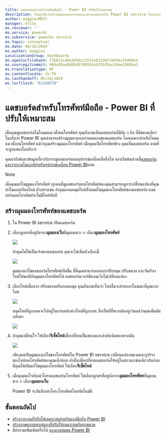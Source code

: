 ```yaml
---
title: แดชบอร์ดสำหรับโทรศัพท์มือถือ - Power BI ที่ปรับให้เหมาะสม
description: เรียนรู้วิธีการสร้างมุมมองแบบกำหนดเองของแดชบอร์ดใน Power BI service โดยเฉพาะสำหรับการดูบนโทรศัพท์มือถือ
author: maggiesMSFT
manager: kfile
ms.reviewer: ''
ms.service: powerbi
ms.subservice: powerbi-service
ms.topic: conceptual
ms.date: 04/18/2019
ms.author: maggies
LocalizationGroup: Dashboards
ms.openlocfilehash: f2b8c2c4be343dc135fe1b133bfcb956c1549de4
ms.sourcegitcommit: 60dad5aa0d85db790553e537bf8ac34ee3289ba3
ms.translationtype: MT
ms.contentlocale: th-TH
ms.lasthandoff: 05/29/2019
ms.locfileid: "61158278"
---
```

# <a name="optimize-a-dashboard-for-mobile-phones---power-bi"></a>แดชบอร์ดสำหรับโทรศัพท์มือถือ - Power BI ที่ปรับให้เหมาะสม 
เมื่อคุณดูแดชบอร์ดในโหมดแนวตั้งบนโทรศัพท์ คุณสังเกตเห็นแดชบอร์ดที่มีถัด ๆ อีก ที่มีขนาดเดียว ในบริการ Power BI คุณสามารถสร้างมุมมองแบบกำหนดเองของแดชบอร์ด โดยเฉพาะสำหรับโหมดแนวตั้งบนโทรศัพท์ แม้ว่าคุณสร้างมุมมองโทรศัพท์ เมื่อคุณเปิดโทรศัพท์ข้าง คุณเห็นแดชบอร์ด ตามที่จะถูกแสดงในบริการ

คุณกำลังค้นหาข้อมูลเกี่ยวกับการดูแดชบอร์ดบนอุปกรณ์เคลื่อนที่หรือไม่ ลองเริ่มต้นด่วนนี้[แดชบอร์ดและรายงานในแอปสำหรับอุปกรณ์เคลื่อน Power BI](consumer/mobile/mobile-apps-quickstart-view-dashboard-report.md)แทน

> [!NOTE]
> เมื่อคุณแก้ไขมุมมองโทรศัพท์ ทุกคนที่ดูแดชบอร์ดบนโทรศัพท์ของคุณสามารถดูการเปลี่ยนแปลงที่คุณทำในแบบเรียลไทม์ ตัวอย่างเช่น ถ้าคุณถอนหมุดไทล์ทั้งหมดในมุมมองโทรศัพท์ของแดชบอร์ด แดชบอร์ดบนโทรศัพท์จะไม่มีไทล์ทันที 
> 
> 

## <a name="create-a-phone-view-of-a-dashboard"></a>สร้างมุมมองโทรศัพท์ของแดชบอร์ด
1. ใน Power BI service เปิดแดชบอร์ด
2. เลือกลูกศรที่อยู่ถัดจาก**มุมมองเว็บ**ที่มุมบนขวา > เลือก**มุมมองโทรศัพท์**

    ![](media/service-create-dashboard-mobile-phone-view/power-bi-service-phone-view-dashboard.png)

    ถ้าคุณไม่ได้เป็นเจ้าของแดชบอร์ด คุณจะไม่เห็นตัวเลือกนี้

    ![](media/service-create-dashboard-mobile-phone-view/power-bi-mobile-edit-phone-view-canvas.png)

    มุมมองแก้ไขแดชบอร์ดโทรศัพท์เปิดขึ้น ที่นี่คุณสามารถถอนการปักหมุด ปรับขนาด และจัดเรียงไทล์ให้พอดีกับมุมมองโทรศัพท์ได้ แดชบอร์ดเวอร์ชันบนเว็บไม่เปลี่ยนแปลง


1. เลือกไทล์เพื่อลาก ปรับขนาดหรือถอนหมุด คุณสังเกตเห็นว่า ไทล์อื่นจะย้ายออกในขณะที่คุณลากไทล์
   
    ![](media/service-create-dashboard-mobile-phone-view/power-bi-unpin-tile-phone-dashboard.png)
   
    หมุดไทล์ที่ถูกถอนจะไปอยู่ในบานหน้าต่างไทล์ที่ถูกถอน ซึ่งเป็นที่ที่พวกมันอยูเว้นแต่ว่าคุณเพิ่มมันกลับมา
   
    ![](media/service-create-dashboard-mobile-phone-view/power-bi-mobile-edit-phone-view-post-edit.png)
2. ถ้าคุณเปลี่ยนใจ ให้เลือก**รีเซ็ตไทล์**เพื่อเปลี่ยนเป็นขนาดและลำดับเดิมของพวกมัน
   
    ![](media/service-create-dashboard-mobile-phone-view/power-bi-service-phone-view-reset-tiles.png)
   
    เพียงแค่เปิดมุมมองแก้ไขของโทรศัพท์ใน Power BI service เปลี่ยนแปลงขนาดและรูปร่างของไทล์บนโทรศัพท์ของคุณเล็กน้อย ดังนั้นเพื่อเปลี่ยนแดชบอร์ดให้อยู่ในสถานะเช่นเดียวกับก่อนที่คุณได้เปิดแก้ไขมุมมองโทรศัพท์ ให้เลือก**รีเซ็ตไทล์**
3. เมื่อคุณพอใจกับเค้าโครงแดชบอร์ดโทรศัพท์ ให้เลือกลูกศรที่อยู่ถัดจาก**มุมมองโทรศัพท**ที่มุมบนขวา > เลือก**มุมมองเว็บ**
   
    Power BI จะบันทึกเค้าโครงโทรศัพท์โดยอัตโนมัติ

## <a name="next-steps"></a>ขั้นตอนถัดไป
* [สร้างรายงานที่ปรับให้เหมาะสมสำหรับแอปมือถือ Power BI](desktop-create-phone-report.md)
* [สร้างภาพแบบตอบสนองที่ปรับให้เหมาะสมกับทุกขนาด](visuals/desktop-create-responsive-visuals.md)
* มีคำถามเพิ่มเติมหรือไม่ [ลองถามชุมชน Power BI](http://community.powerbi.com/)

